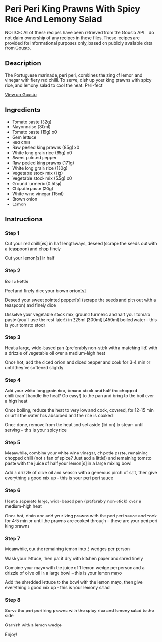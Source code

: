 # Peri Peri King Prawns With Spicy Rice And Lemony Salad

NOTICE: All of these recipes have been retrieved from the Gousto API. I do not claim ownership of any recipes in these files. These recipes are provided for informational purposes only, based on publicly available data from Gousto.

## Description

The Portuguese marinade, peri peri, combines the zing of lemon and vinegar with fiery red chilli. To serve, dish up your king prawns with spicy rice, and lemony salad to cool the heat. Peri-fect! 

[View on Gousto](https://www.gousto.co.uk/recipes/cookbook/peri-peri-king-prawns-with-spicy-rice-lemony-salad)

## Ingredients

- Tomato paste (32g)
- Mayonnaise (30ml)
- Tomato paste (16g) x0
- Gem lettuce
- Red chilli
- Raw peeled king prawns (85g) x0
- White long grain rice (65g) x0
- Sweet pointed pepper
- Raw peeled king prawns (171g)
- White long grain rice (130g)
- Vegetable stock mix (11g)
- Vegetable stock mix (5.5g) x0
- Ground turmeric (0.5tsp)
- Chipotle paste (20g)
- White wine vinegar (15ml)
- Brown onion
- Lemon

## Instructions


### Step 1

Cut your red chilli[es] in half lengthways, deseed (scrape the seeds out with a teaspoon) and chop finely

Cut your lemon[s] in half


### Step 2

Boil a kettle

Peel and finely dice your brown onion[s]

Deseed your sweet pointed pepper[s] (scrape the seeds and pith out with a teaspoon) and finely dice

Dissolve your vegetable stock mix, ground turmeric and half your tomato paste (you'll use the rest later!) in 225ml <span class="text-purple">[300ml]<span class="text-danger"> </span>[450ml]</span> boiled water – this is your tomato stock


### Step 3

Heat a large, wide-based pan (preferably non-stick with a matching lid) with a drizzle of vegetable oil over a medium-high heat

Once hot, add the diced onion and diced pepper and cook for 3-4 min or until they've softened slightly


### Step 4

Add your white long grain rice, tomato stock and half the chopped chilli (can't handle the heat? Go easy!) to the pan and bring to the boil over a high heat

Once boiling, reduce the heat to very low and cook, covered, for 12-15 min or until the water has absorbed and the rice is cooked

Once done, remove from the heat and set aside (lid on) to steam until serving – this is your spicy rice


### Step 5

Meanwhile, combine your white wine vinegar, chipotle paste, remaining chopped chilli (not a fan of spice? Just add a little!) and remaining tomato paste with the juice of half your lemon[s] in a large mixing bowl

Add a drizzle of olive oil and season with a generous pinch of salt, then give everything a good mix up – this is your peri peri sauce


### Step 6

Heat a separate large, wide-based pan (preferably non-stick) over a medium-high heat

Once hot, drain and add your king prawns with the peri peri sauce and cook for 4-5 min or until the prawns are cooked through – these are your peri peri king prawns


### Step 7

Meanwhile, cut the remaining lemon into 2 wedges per person

Wash your lettuce, then pat it dry with kitchen paper and shred finely

Combine your mayo with the juice of 1<span class="text-danger"> </span>lemon wedge per person and a drizzle of olive oil in a large bowl – this is your lemon mayo

Add the shredded lettuce to the bowl with the lemon mayo, then give everything a good mix up – this is your lemony salad

### Step 8

Serve the peri peri king prawns with the spicy rice and lemony salad to the side

Garnish with a lemon wedge

Enjoy!

